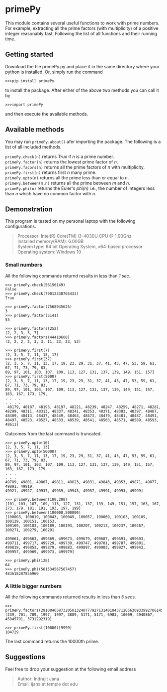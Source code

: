 # primePy
This module contains several useful functions to work with prime numbers. For example, extracting all the prime factors (with multiplicity) of a positive integer reasonably fast. Following the list of all functions and their running time.

## Getting started
Download the file primePy.py and place it in the same directory where your python is installed. Or, simply run the command 
```
>>>pip install primePy
```
to install the package. After either of the above two methods you can call it by 
```
>>>import primePy
```
 and then execute the available methods.

## Available methods
You may run `primePy.about()` afer importing the package. The following is a list of all included methods.


`primePy.check(n)` returns *True* if *n* is a prime number.<br />
`primePy.factor(n)` returns the lowest prime factor of *n*. <br />
`primePy.facors(n)` returns all the prime factors of *n* with multiplicity.<br />
`primePy.first(n)` returns first *n* many prime. <br />
`primePy.upto(n)` returns all the prime less than or equal to *n*. <br />
`primePy.between(m,n)` returns all the prime between *m* and *n*. <br />
`primePy.phi(n)` returns the Euler's *phi(n)* i.e., the number of integers less than *n* which have no common factor with *n*. <br />


## Demonstration

This program is tested on my personal laptop with the following configurations.

>Processor: Intel(R) Core(TM) i3-4030U CPU @ 1.90Ghz<br/>
>Installed memory(RAM): 6.00GB <br/>
>System type: 64 bit Operating System, x64-based processor<br/>
>Operating system: Windows 10

### Small numbers
All the following commands returnd results in less than *1 sec*.

```
>>> primePy.check(56156149)
False
>>> primePy.check(79012338765433)
True
```

```
>>> primePy.factor(7568945625)
3
>>> primePy.factor(5141)
53
```

```
>>> primePy.factors(252)
[2, 2, 3, 3, 7]
>>> primePy.factors(44410608)
[2, 2, 2, 2, 3, 3, 11, 23, 23, 53]
```

```
>>> primePy.first(7)
[2, 3, 5, 7, 11, 13, 17]
>>> primePy.first(37)
[2, 3, 5, 7, 11, 13, 17, 19, 23, 29, 31, 37, 41, 43, 47, 53, 59, 61, 67, 71, 73, 79, 83,
89, 97, 101, 103, 107, 109, 113, 127, 131, 137, 139, 149, 151, 157]
>>> primePy.first(5000)
[2, 3, 5, 7, 11, 13, 17, 19, 23, 29, 31, 37, 41, 43, 47, 53, 59, 61, 67, 71, 73, 79, 83,
89, 97, 101, 103, 107, 109, 113, 127, 131, 137, 139, 149, 151, 157, 163, 167, 173, 179,
. . . . 
. . . .
 48179, 48187, 48193, 48197, 48221, 48239, 48247, 48259, 48271, 48281, 48299, 48311, 48313, 48337, 48341, 48353, 48371, 48383, 48397, 48407, 48409, 48413, 48437, 48449, 48463, 48473, 48479, 48481, 48487, 48491, 48497, 48523, 48527, 48533, 48539, 48541, 48563, 48571, 48589, 48593, 48611]
```
Outcomes from the last command is truncated.

```
>>> primePy.upto(16)
[2, 3, 5, 7, 11, 13]
>>> primePy.upto(50000)
[2, 3, 5, 7, 11, 13, 17, 19, 23, 29, 31, 37, 41, 43, 47, 53, 59, 61, 67, 71, 73, 79, 83,
89, 97, 101, 103, 107, 109, 113, 127, 131, 137, 139, 149, 151, 157, 163, 167, 173, 179
. . .
. . .
49789, 49801, 49807, 49811, 49823, 49831, 49843, 49853, 49871, 49877, 49891, 49919,
49921, 49927, 49937, 49939, 49943, 49957, 49991, 49993, 49999]
```

```
>>> primePy.between(100,200)
[101, 103, 107, 109, 113, 127, 131, 137, 139, 149, 151, 157, 163, 167, 173, 179, 181, 191, 193, 197, 199]
>>> primePy.between(100000,500000)
[100003, 100019, 100043, 100049, 100057, 100069, 100103, 100109, 100129, 100151, 100153,
100169, 100183, 100189, 100193, 100207, 100213, 100237, 100267, 100271, 100279, 100291

499661, 499663, 499669, 499673, 499679, 499687, 499691, 499693, 499711, 499717, 499729, 499739, 499747, 499781, 499787, 499801, 499819, 499853, 499879, 499883, 499897, 499903, 499927, 499943, 499957, 499969, 499973, 499979]
```

```
>>> primePy.phi(128)
64
>>> primePy.phi(561534567567457)
483618287856960
```
### A little bigger numbers

All the following commands returned results in less than *5 secs*.

```
>>> primePy.factors(2910046587320501324077792713140104371205630933992706145011)
[239, 701, 709, 1997, 1997, 3889, 5171, 5171, 6983, 10009, 4940867, 45845791, 3731292319]
```

```
>>> primePy.first(10000)[9999]
104729
```
The last command returns the 10000th prime.

## Suggestions
Feel free to drop your suggestion at the following email address<br/>
>Author: Indrajit Jana<br/>
>Email: ijana at temple dot edu



